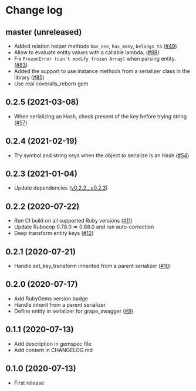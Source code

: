 # Change log

## master (unreleased)

* Added relation helper methods `has_one`, `has_many`, `belongs_to` ([#49](https://github.com/petalmd/bright_serializer/pull/49))
* Allow to evaluate entity values with a callable lambda. ([#88](https://github.com/petalmd/bright_serializer/pull/88))
* Fix `FrozenError (can't modify frozen Array)` when parsing entity. ([#83](https://github.com/petalmd/bright_serializer/pull/83))
* Added the support to use instance methods from a serializer class in the library ([#85](https://github.com/petalmd/bright_serializer/pull/85))
* Use real coveralls_reborn gem

## 0.2.5 (2021-03-08)

* When serializing an Hash, check present of the key before trying string ([#57](https://github.com/petalmd/bright_serializer/pull/57))

## 0.2.4 (2021-02-19)

* Try symbol and string keys when the object to serialize is an Hash ([#54](https://github.com/petalmd/bright_serializer/pull/54))

## 0.2.3 (2021-01-04)

* Update dependencies ([v0.2.2...v0.2.3](https://github.com/petalmd/bright_serializer/compare/v0.2.2...v0.2.3))

## 0.2.2 (2020-07-22)

* Run CI build on all supported Ruby versions ([#11](https://github.com/petalmd/bright_serializer/pull/11))
* Update Rubocop 0.78.0 => 0.88.0 and run auto-correction
* Deep transform entity keys ([#12](https://github.com/petalmd/bright_serializer/pull/12))

## 0.2.1 (2020-07-21)

* Handle set_key_transform inherited from a parent serializer ([#10](https://github.com/petalmd/bright_serializer/pull/10))

## 0.2.0 (2020-07-17)

* Add RubyGems version badge
* Handle inherit from a parent serializer
* Define entity in serializer for grape_swagger ([#9](https://github.com/petalmd/bright_serializer/pull/9))

## 0.1.1 (2020-07-13)

* Add description in gemspec file
* Add content in CHANGELOG.md

## 0.1.0 (2020-07-13)

* First release
